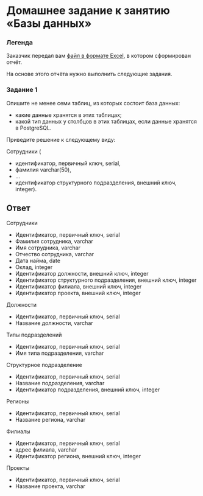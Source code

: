 # Домашнее задание к занятию «Базы данных»

### Легенда

Заказчик передал вам [файл в формате Excel](https://github.com/netology-code/sdb-homeworks/blob/main/resources/hw-12-1.xlsx), в котором сформирован отчёт. 

На основе этого отчёта нужно выполнить следующие задания.

### Задание 1

Опишите не менее семи таблиц, из которых состоит база данных:

- какие данные хранятся в этих таблицах;
- какой тип данных у столбцов в этих таблицах, если данные хранятся в PostgreSQL.

Приведите решение к следующему виду:

Сотрудники (

- идентификатор, первичный ключ, serial,
- фамилия varchar(50),
- ...
- идентификатор структурного подразделения, внешний ключ, integer).

## Ответ

Сотрудники
- Идентификатор, первичный ключ, serial
- Фамилия сотрудника, varchar
- Имя сотрудника, varchar
- Отчество сотрудника, varchar
- Дата найма, date
- Оклад, integer
- Идентификатор должности, внешний ключ, integer
- Идентификатор структурного подразделения, внешний ключ, integer
- Идентификатор филиала, внешний ключ, integer
- Идентификатор проекта, внешний ключ, integer

Должности
- Идентификатор, первичный ключ, serial
- Название должности, varchar

Типы подразделений
- Идентификатор, первичный ключ, serial
- Имя типа подразделения, varchar

Структурное подразделение
- Идентификатор, первичный ключ, serial
- Название подразделения, varchar
- Идентификатор подразделения, внешний ключ, integer

Регионы
- Идентификатор, первичный ключ, serial
- Название региона, varchar

Филиалы
- Идентификатор, первичный ключ, serial
- адрес филиала, varchar
- Идентификатор региона, внешний ключ, integer

Проекты
- Идентификатор, первичный ключ, serial
- Название проекта, varchar
